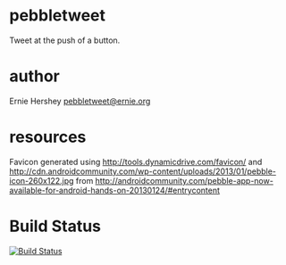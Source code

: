 pebbletweet
===========

Tweet at the push of a button.

author
======
Ernie Hershey
pebbletweet@ernie.org

resources
=========
Favicon generated using http://tools.dynamicdrive.com/favicon/ and 
http://cdn.androidcommunity.com/wp-content/uploads/2013/01/pebble-icon-260x122.jpg
from http://androidcommunity.com/pebble-app-now-available-for-android-hands-on-20130124/#entrycontent


Build Status
============
[![Build Status](https://travis-ci.org/ehershey/pebbletweet.png?branch=master)](https://travis-ci.org/ehershey/pebbletweet)
